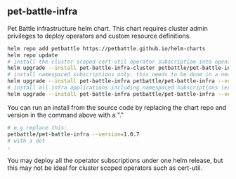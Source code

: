 ## pet-battle-infra

Pet Battle infrastructure helm chart. This chart requires cluster admin privileges to deploy operators and custom resource definitions.

```bash
helm repo add petbattle https://petbattle.github.io/helm-charts
helm repo update
# install the cluster scoped cert-util operator subscription into openshift-operators namespace only
helm upgrade --install pet-battle-infra-cluster petbattle/pet-battle-infra --version=1.0.7 --set subscription.cluster=true --set grafana.enabled=false --set keycloak.enabled=false --set infinispan.enabled=false --namespace petbattle --create-namespace
# install namespaced subscriptions only. this needs to be done in a new cluster so CRD's are installed
helm upgrade --install pet-battle-infra petbattle/pet-battle-infra --version=1.0.7 --set subscriptions.only=true --set operatorgroup.targetNamespaces={petbattle} --namespace petbattle --create-namespace
# install all infra applications including namespaced subscriptions (excl. cert-util oeprator)
helm upgrade --install pet-battle-infra petbattle/pet-battle-infra --version=1.0.7 --set operatorgroup.targetNamespaces={petbattle} --namespace petbattle --create-namespace
```

You can run an install from the source code by replacing the chart repo and version in the command above with a "."
```bash
# e.g replace this:
petbattle/pet-battle-infra --version=1.0.7
# with a dot
.
```

You may deploy all the operator subscriptions under one helm release, but this may not be ideal for cluster scoped operators such as cert-util.
